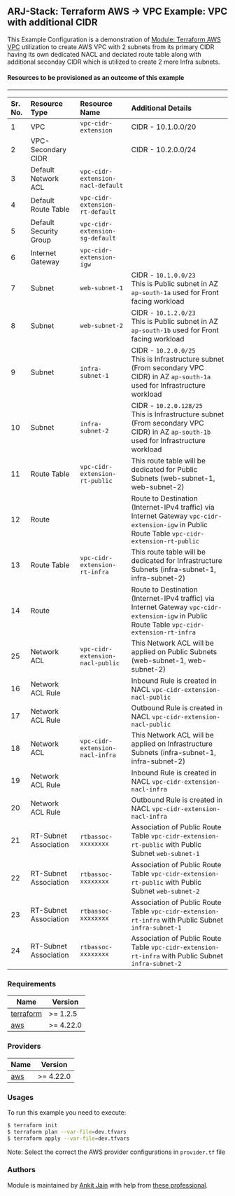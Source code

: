 ## ARJ-Stack: Terraform AWS -> VPC Example: VPC with additional CIDR
 
This Example Configuration is a demonstration of [Module: Terraform AWS VPC](https://github.com/arjstack/terraform-aws-vpc) utilization to create AWS VPC with 2 subnets from its primary CIDR having its own dedicated NACL and deciated route table along with additional seconday CIDR which is utilized to create 2 more Infra subnets.

#### Resources to be provisioned as an outcome of this example
---

| Sr. No. | Resource Type | Resource Name | Additional Details |
|:------|:------|:------|:------|
| 1 | VPC | `vpc-cidr-extension` | CIDR - 10.1.0.0/20 |
| 2 | VPC-Secondary CIDR |  | CIDR - 10.2.0.0/24 |
| 3 | Default Network ACL | `vpc-cidr-extension-nacl-default` |  |
| 4 | Default Route Table | `vpc-cidr-extension-rt-default` |  |
| 5 | Default Security Group | `vpc-cidr-extension-sg-default` |  |
| 6 | Internet Gateway | `vpc-cidr-extension-igw` |  |
| 7 | Subnet | `web-subnet-1` | CIDR - `10.1.0.0/23`<br>This is Public subnet in AZ `ap-south-1a` used for Front facing workload |
| 8 | Subnet | `web-subnet-2` | CIDR - `10.1.2.0/23`<br>This is Public subnet in AZ `ap-south-1b` used for Front facing workload |
| 9 | Subnet | `infra-subnet-1` | CIDR - `10.2.0.0/25`<br>This is Infrastructure subnet (From secondary VPC CIDR) in AZ `ap-south-1a` used for Infrastructure workload |
| 10 | Subnet | `infra-subnet-2` | CIDR - `10.2.0.128/25`<br>This is Infrastructure subnet (From secondary VPC CIDR) in AZ `ap-south-1b` used for Infrastructure workload |
| 11 | Route Table | `vpc-cidr-extension-rt-public` | This route table will be dedicated for Public Subnets (web-subnet-1, web-subnet-2) | 
| 12 | Route |  | Route to Destination (Internet-IPv4 traffic) via Internet Gateway `vpc-cidr-extension-igw` in Public Route Table `vpc-cidr-extension-rt-public` |
| 13 | Route Table | `vpc-cidr-extension-rt-infra` | This route table will be dedicated for Infrastructure Subnets (infra-subnet-1, infra-subnet-2) | 
| 14 | Route |  | Route to Destination (Internet-IPv4 traffic) via Internet Gateway `vpc-cidr-extension-igw` in Public Route Table `vpc-cidr-extension-rt-infra` |
| 25 | Network ACL | `vpc-cidr-extension-nacl-public` | This Network ACL will be applied on Public Subnets (web-subnet-1, web-subnet-2) |
| 16 | Network ACL Rule |  | Inbound Rule is created in NACL `vpc-cidr-extension-nacl-public` |
| 17 | Network ACL Rule |  | Outbound Rule is created in NACL `vpc-cidr-extension-nacl-public` |
| 18 | Network ACL | `vpc-cidr-extension-nacl-infra` | This Network ACL will be applied on Infrastructure Subnets (infra-subnet-1, infra-subnet-2) |
| 19 | Network ACL Rule |  | Inbound Rule is created in NACL `vpc-cidr-extension-nacl-infra` |
| 20 | Network ACL Rule |  | Outbound Rule is created in NACL `vpc-cidr-extension-nacl-infra` |
| 21 | RT-Subnet Association | `rtbassoc-xxxxxxxx` | Association of Public Route Table `vpc-cidr-extension-rt-public` with Public Subnet `web-subnet-1` |
| 22 | RT-Subnet Association | `rtbassoc-xxxxxxxx` | Association of Public Route Table `vpc-cidr-extension-rt-public` with Public Subnet `web-subnet-2` |
| 23 | RT-Subnet Association | `rtbassoc-xxxxxxxx` | Association of Public Route Table `vpc-cidr-extension-rt-infra` with Public Subnet `infra-subnet-1` |
| 24 | RT-Subnet Association | `rtbassoc-xxxxxxxx` | Association of Public Route Table `vpc-cidr-extension-rt-infra` with Public Subnet `infra-subnet-2` |


### Requirements

| Name | Version |
|------|---------|
| <a name="requirement_terraform"></a> [terraform](#requirement\_terraform) | >= 1.2.5 |
| <a name="requirement_aws"></a> [aws](#requirement\_aws) | >= 4.22.0 |

### Providers

| Name | Version |
|------|---------|
| <a name="provider_aws"></a> [aws](#provider\_aws) | >= 4.22.0 |

### Usages

To run this example you need to execute:

```bash
$ terraform init
$ terraform plan --var-file=dev.tfvars
$ terraform apply --var-file=dev.tfvars
```

Note: Select the correct the AWS provider configurations in `provider.tf` file

### Authors

Module is maintained by [Ankit Jain](https://github.com/ankit-jn) with help from [these professional](https://github.com/arjstack/terraform-aws-examples/graphs/contributors).